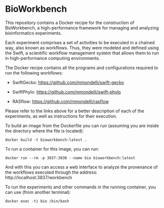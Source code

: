 # BioWorkbench

This repository contains a Docker recipe for the construction of BioWorkbench, a high-performance framework for managing and analyzing bioinformatics experiments.

Each experiment comprises a set of activities to be executed in a chained way, also known as workflows. Thus, they were modeled and defined using the Swift, a scientific workflow management system that allows them to run in high-performance computing environments.

The Docker recipe contains all the programs and configurations required to run the following workflows:

* SwiftGecko: https://github.com/mmondelli/swift-gecko

* SwiftPhylo: https://github.com/mmondelli/swift-phylo

* RASflow: https://github.com/mmondelli/rasflow

Please refer to the links above for a better description of each of the experiments, as well as instructions for their execution.

To build an image from the Dockerfile you can run (assuming you are inside the directory where the file is located):

```
docker build -t bioworkbench:latest .
```

To run a container for this image, you can run:

```
docker run --rm -p 3837:3838 --name bio bioworkbench:latest
```

And with this you can access a web interface to analyze the provenance of the workflows executed through the address:
http://localhost:3837/workbench

To run the experiments and other commands in the running container, you can use (from another terminal):

```
docker exec -ti bio /bin/bash
```



